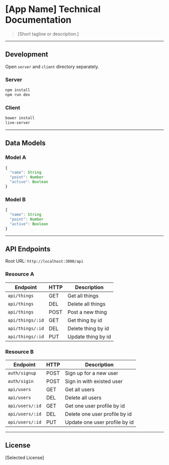 # [App Name] Technical Documentation

> [Short tagline or description.]

--------------------------------------------------------------------------------

## Development

Open `server` and `client` directory separately.

### Server

```sh
npm install
npm run dev
```

### Client

```sh
bower install
live-server
```

--------------------------------------------------------------------------------

## Data Models

### Model A

```js
{
  "name": String
  "point": Number
  "active": Boolean
}
```

### Model B

```js
{
  "name": String
  "point": Number
  "active": Boolean
}
```

--------------------------------------------------------------------------------

## API Endpoints

Root URL: `http://localhost:3000/api`

### Resource A

| Endpoint         | HTTP | Description |
|------------------|------|-------------|
| `api/things`     | GET  | Get all things
| `api/things`     | DEL  | Delete all things
| `api/things`     | POST | Post a new thing
| `api/things/:id` | GET  | Get thing by id
| `api/things/:id` | DEL  | Delete thing by id
| `api/things/:id` | PUT  | Update thing by id

### Resource B

| Endpoint        | HTTP | Description |
|-----------------|------|-------------|
| `auth/signup`   | POST | Sign up for a new user
| `auth/sigin`    | POST | Sign in with existed user
| `api/users`     | GET  | Get all users
| `api/users`     | DEL  | Delete all users
| `api/users/:id` | GET  | Get one user profile by id
| `api/users/:id` | DEL  | Delete one user profile by id
| `api/users/:id` | PUT  | Update one user profile by id

--------------------------------------------------------------------------------

## License

[Selected License]
